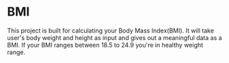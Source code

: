 # BMI
This project is built for calculating your Body Mass Index(BMI).
It will take user's body weight and height as input and gives out a meaningful data as a BMI.
If your BMI ranges between 18.5 to 24.9 you're in healthy weight range.

